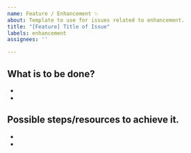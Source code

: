 ```yaml
---
name: Feature / Enhancement ✨
about: Template to use for issues related to enhancement.
title: "[Feature] Title of Issue"
labels: enhancement
assignees: ''

---
```


## What is to be done?
-
-
## Possible steps/resources to achieve it.
-
-
